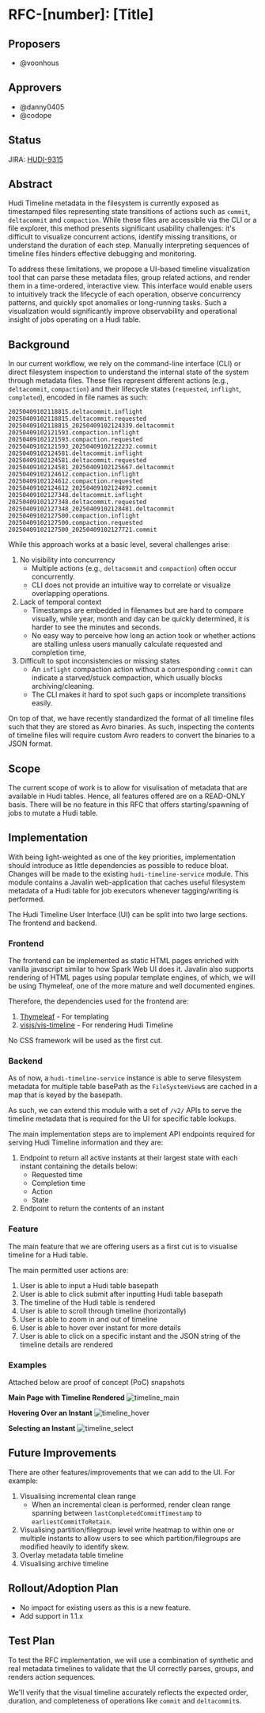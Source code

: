<!--
  Licensed to the Apache Software Foundation (ASF) under one or more
  contributor license agreements.  See the NOTICE file distributed with
  this work for additional information regarding copyright ownership.
  The ASF licenses this file to You under the Apache License, Version 2.0
  (the "License"); you may not use this file except in compliance with
  the License.  You may obtain a copy of the License at

       http://www.apache.org/licenses/LICENSE-2.0

  Unless required by applicable law or agreed to in writing, software
  distributed under the License is distributed on an "AS IS" BASIS,
  WITHOUT WARRANTIES OR CONDITIONS OF ANY KIND, either express or implied.
  See the License for the specific language governing permissions and
  limitations under the License.
-->

# RFC-[number]: [Title]

## Proposers

- @voonhous

## Approvers

- @danny0405
- @codope

## Status

JIRA: [HUDI-9315](https://issues.apache.org/jira/browse/HUDI-9315)

## Abstract

Hudi Timeline metadata in the filesystem is currently exposed as timestamped files representing
state transitions of actions such as `commit`, `deltacommit` and `compaction`. While these files are
accessible via the CLI or a file explorer, this method presents significant usability challenges:
it's difficult to visualize concurrent actions, identify missing transitions, or understand the
duration of each step. Manually interpreting sequences of timeline files hinders effective debugging
and monitoring.

To address these limitations, we propose a UI-based timeline visualization tool that can parse these
metadata files, group related actions, and render them in a time-ordered, interactive view. This
interface would enable users to intuitively track the lifecycle of each operation, observe
concurrency patterns, and quickly spot anomalies or long-running tasks. Such a visualization would
significantly improve observability and operational insight of jobs operating on a Hudi table.


## Background

In our current workflow, we rely on the command-line interface (CLI) or direct filesystem inspection
to understand the internal state of the system through metadata files. These files represent
different actions (e.g., `deltacommit`, `compaction`) and their lifecycle states (`requested`,
`inflight`, `completed`), encoded in file names as such:

```shell
20250409102118815.deltacommit.inflight
20250409102118815.deltacommit.requested
20250409102118815_20250409102124339.deltacommit
20250409102121593.compaction.inflight
20250409102121593.compaction.requested
20250409102121593_20250409102122232.commit
20250409102124581.deltacommit.inflight
20250409102124581.deltacommit.requested
20250409102124581_20250409102125667.deltacommit
20250409102124612.compaction.inflight
20250409102124612.compaction.requested
20250409102124612_20250409102124892.commit
20250409102127348.deltacommit.inflight
20250409102127348.deltacommit.requested
20250409102127348_20250409102128481.deltacommit
20250409102127500.compaction.inflight
20250409102127500.compaction.requested
20250409102127500_20250409102127721.commit
```

While this approach works at a basic level, several challenges arise:
1. No visibility into concurrency
   - Multiple actions (e.g., `deltacommit` and `compaction`) often occur concurrently.
   - CLI does not provide an intuitive way to correlate or visualize overlapping operations.
2. Lack of temporal context
   - Timestamps are embedded in filenames but are hard to compare visually, while year, month and
     day can be quickly determined, it is harder to see the minutes and seconds.
   - No easy way to perceive how long an action took or whether actions are stalling unless users
     manually calculate requested and completion time,
3. Difficult to spot inconsistencies or missing states
    - An `inflight` compaction action without a corresponding `commit` can indicate a starved/stuck
      compaction, which usually blocks archiving/cleaning.
    - The CLI makes it hard to spot such gaps or incomplete transitions easily. 

On top of that, we have recently standardized the format of all timeline files such that they are
stored as Avro binaries. As such, inspecting the contents of timeline files will require custom
Avro readers to convert the binaries to a JSON format.

## Scope

The current scope of work is to allow for visulisation of metadata that are available in Hudi
tables.
Hence, all features offered are on a READ-ONLY basis.
There will be no feature in this RFC that offers starting/spawning of jobs to mutate a Hudi table.

## Implementation

With being light-weighted as one of the key priorities, implementation should introduce as little
dependencies as possible to reduce bloat. Changes will be made to the existing
`hudi-timeline-service` module. This module contains a Javalin web-application that caches useful 
filesystem metadata of a Hudi table for job executors whenever tagging/writing is performed.

The Hudi Timeline User Interface (UI) can be split into two large sections. The frontend and
backend.

### Frontend

The frontend can be implemented as static HTML pages enriched with vanilla javascript similar to 
how Spark Web UI does it. Javalin also supports rendering of HTML pages using popular template 
engines, of which, we will be using Thymeleaf, one of the more mature and well documented engines. 

Therefore, the dependencies used for the frontend are:
1. [Thymeleaf](https://www.thymeleaf.org/) - For templating
2. [visjs/vis-timeline](https://github.com/visjs/vis-timeline) - For rendering Hudi Timeline

No CSS framework will be used as the first cut.

### Backend

As of now, a `hudi-timeline-service` instance is able to serve filesystem metadata for multiple 
table basePath as the `FileSystemView`s are cached in a map that is keyed by the basepath.

As such, we can extend this module with a set of `/v2/` APIs to serve the timeline metadata that 
is required for the UI for specific table lookups.

The main implementation steps are to implement API endpoints required for serving Hudi Timeline 
information and they are:

1. Endpoint to return all active instants at their largest state with each instant containing the
   details below:
    - Requested time
    - Completion time
    - Action
    - State
2. Endpoint to return the contents of an instant

### Feature
The main feature that we are offering users as a first cut  is to visualise timeline for a Hudi 
table.

The main permitted user actions are:
1. User is able to input a Hudi table basepath 
2. User is able to click submit after inputting Hudi table basepath
3. The timeline of the Hudi table is rendered
4. User is able to scroll through timeline (horizontally)
5. User is able to zoom in and out of timeline
6. User is able to hover over instant for more details
7. User is able to click on a specific instant and the JSON string of the timeline details are
   rendered

### Examples

Attached below are proof of concept (PoC) snapshots

**Main Page with Timeline Rendered**
![timeline_main](images/timeline_main.png)

**Hovering Over an Instant**
![timeline_hover](images/timeline_hover.png)

**Selecting an Instant**
![timeline_select](images/timeline_instant_select.png)
 

## Future Improvements

There are other features/improvements that we can add to the UI. For example:

1. Visualising incremental clean range
    - When an incremental clean is performed, render clean range spanning between
      `lastCompletedCommitTimestamp` to `earliestCommitToRetain`.
2. Visualising partition/filegroup level write heatmap to within one or multiple instants to allow
   users to see which partition/filegroups are modified heavily to identify skew. 
3. Overlay metadata table timeline
4. Visualising archive timeline

## Rollout/Adoption Plan

- No impact for existing users as this is a new feature.
- Add support in 1.1.x

## Test Plan

To test the RFC implementation, we will use a combination of synthetic and real metadata timelines
to validate that the UI correctly parses, groups, and renders action sequences. 

We'll verify that the visual timeline accurately reflects the expected order, duration, and 
completeness of operations like `commit` and `deltacommit`s. 

